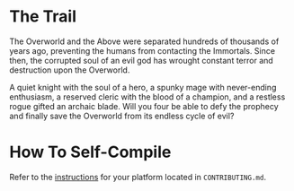 # The Trail
The Overworld and the Above were separated hundreds of thousands of years ago, preventing the humans from contacting the Immortals. Since then, the corrupted soul of an evil god has wrought constant terror and destruction upon the Overworld.

A quiet knight with the soul of a hero, a spunky mage with never-ending enthusiasm, a reserved cleric with the blood of a champion, and a restless rogue gifted an archaic blade. Will you four be able to defy the prophecy and finally save the Overworld from its endless cycle of evil?

# How To Self-Compile
Refer to the [instructions](https://github.com/NoLongerLucky/thetrail/blob/master/CONTRIBUTING.md#compiling-the-game) for your platform located in `CONTRIBUTING.md`.
